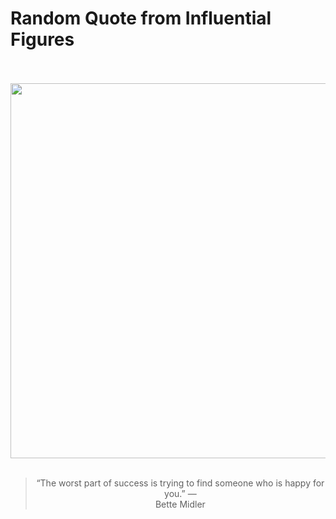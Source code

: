 # Random Quote from Influential Figures

<div align="center">
  <br>
  <br>
  <a href="https://en.wikipedia.org/wiki/Bette_Midler" title="Bette Midler - Wikipedia"><img src="https://upload.wikimedia.org/wikipedia/commons/b/b4/Bette_Midler_2021_Kennedy_Center_Honors_%28cropped%29.jpg" width="600px"></a>
  <br>
  <br>
  <blockquote>&ldquo;The worst part of success is trying to find someone who is happy for you.&rdquo; &mdash; <footer>Bette Midler</footer></blockquote>
</div>
  